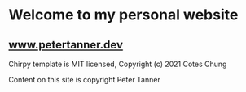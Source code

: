 # Welcome to my personal website

## www.petertanner.dev

Chirpy template is MIT licensed, Copyright (c) 2021 Cotes Chung

Content on this site is copyright Peter Tanner